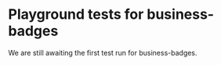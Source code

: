 # Playground tests for business-badges
We are still awaiting the first test run for business-badges.
